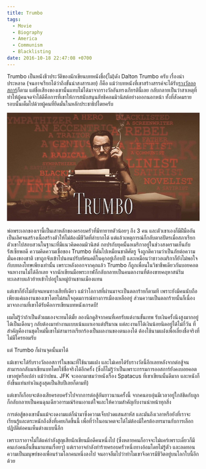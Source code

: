 ```yaml
---
title: Trumbo
tags:
  - Movie
  - Biography
  - America
  - Communism
  - Blacklisting
date: 2016-10-18 22:47:08 +0700
---
```


Trumbo เป็นหนังชีวประวัติของนักเขียนบทหนังชื่อ(ไม่)ดัง Dalton Trumbo ครับ เรื่องน่าประหลาด (จนอาจเรียกได้ว่าถึงขั้นน่าสงสารเลย) ก็คือ แม้ว่าบทหนังที่เขาสร้างสรรค์จะได้รับ[รางวัลออสการ์][academy awards]ก็ตาม แต่ชื่อเสียงของเขานั้นแทบไม่ได้มาจากรางวัลอันทรงเกียรตินี้เลย กลับกลายเป็นว่าสาเหตุที่ทำให้ผู้คนจดจำได้ดีคือการที่เขาให้การสนับสนุนลัทธิคอมมิวนิสต์อย่างออกนอกหน้า ทั้งที่สังคมรายรอบนั้นเต็มไปด้วยผู้คนที่ยึดมั่นในหลักประชาธิปไตยครับ

![](/images/poster-trumbo.jpg)

พ่อพระเอกของเรานี้เป็นเสาหลักของครอบครัวที่มีทายาทตัวน้อยๆ ถึง 3 คน และตัวเขาเองก็มีฝีมืออันเป็นเลิศจนสร้างเนื้อสร้างตัวให้ไม่ต้องมีชีวิตที่ลำบากได้ แต่แล้วเหตุการณ์ก็กลับตาลปัตรเมื่อสภาเรียกตัวเขาไปสอบสวนในฐานะที่มีแนวคิดคอมมิวนิสต์ กอปรกับยุคนั้นอเมริกาอยู่ในช่วงสงครามเย็นกับรัสเซียพอดี ความคิดความเชื่อของ Trumbo ที่ดันไปเหมือนชาติศัตรู จึงถูกตีความว่าเป็นภัยต่อความมั่นคงของชาติ เขาถูกจับเข้าไปนอนปรับทัศนคติในคุกอยู่เกือบปี และเหมือนว่าชาวอเมริกาก็ยังไม่พอใจกับบทลงโทษเพียงเท่านั้น เพราะหลังออกจากคุกแล้ว Trumbo ก็ถูกเพื่อนในวิชาชีพเดียวกันบอยคอตจนหางานไม่ได้อีกเลย จากนักเขียนมือพระกาฬก็กลับกลายเป็นคนตกงานที่ต้องขายคฤหาสน์ริมทะเลสาบแล้วย้ายเข้าไปอยู่ในหมู่บ้านชานเมืองแทน

แต่เขาก็ยังไม่อับจนหนทางเสียทีเดียว แม้ว่าโอกาสที่ผ่านมาจะเป็นตลกร้ายก็ตามที เพราะยังมีคนนับถือเพียงแค่ผลงานของเขาโดยไม่สนใจอุดมการณ์ทางการเมืองเหลืออยู่ ส่วนความเป็นตลกร้ายนั้นก็เนื่องมาจากงานที่เขาได้รับคือการเขียนบทหนังเกรดบี!

ผมไม่รู้ว่าถ้าเป็นตัวผมเองจะทนได้มั้ย ลองนึกดูสิจากคนที่เคยรับแต่งานขั้นเทพ รับเงินครั้งนึงสูงมากอยู่ได้เป็นเดือนๆ กลับต้องมาทำงานแบบเน้นเผาเอาแต่ปริมาณ แต่ละงานก็ได้เงินน้อยนิดอยู่ได้ไม่กี่วัน ที่สำคัญคืองานชุดใหม่นี้เขาไม่สามารถเรียกร้องเป็นผลงานของตนเองได้ ต้องใช้นามแฝงเพื่อเลี่ยงชื่อจริงที่ไม่มีใครยอมรับ

แต่ Trumbo ก็ผ่านจุดนั้นมาได้

แม้เขาจะได้รับรางวัลออสการ์ในขณะที่ใช้นามแฝง และไม่เคยได้รับรางวัลนี้อีกเลยหลังจากต่อสู้จนสามารถกลับมาเขียนบทโดยใช้ชื่อจริงได้อีกครั้ง (ซึ่งก็ไม่รู้ว่าเป็นเพราะกรรมการออสการ์ยังคงบอยคอตเขาอยู่หรือเปล่า แม้ว่าปธน. JFK จะออกมาชมว่าหนังเรื่อง Spatacus ที่เขาเขียนนั้นดีมาก และหนังก็ยังขึ้นแท่นทำเงินสูงสุดเป็นสิบปีเลยก็ตามที)

แต่เขาก็เกือบจะต้องเสียครอบครัวไปจากการต่อสู้อันยาวนานครั้งนี้ จากคนอบอุ่นมีเวลาอยู่ใกล้ชิดกับลูก ก็กลับกลายเป็นคนฉุนเฉียวอารมณ์ร้อนเอาแต่ใจและให้ความสำคัญกับงานนำหน้าทุกสิ่ง

การต่อสู้ของเขานั้นแม้จะงดงามแต่ก็นำมาซึ่งความเจ็บปวดแสนสาหัส และมันถึงเวลาหรือยังที่เราจะเรียนรู้และตระหนักถึงสิ่งที่เคยเกิดขึ้นนี้ เพื่อที่ว่าในอนาคตจะได้ไม่ต้องมีใครต้องทรมานกับการเลือกปฎิบัติต่อคนเห็นต่างแบบนี้อีก

เพราะเราอาจไม่ได้แค่กำลังสูญเสียนักเขียนมือดีคนหนึ่งไป (ซึ่งหลายคนก็อาจจะไม่แคร์เพราะเดี๋ยวก็มีคนเก่งคนอื่นขึ้นมาแทนเรื่อยๆ) แต่เราอาจกำลังทำร้ายครอบครัวหนึ่งทางอ้อมโดยไม่รู้ตัว และลดทอนความเป็นมนุษย์ของเพื่อนร่วมโลกคนหนึ่งลงไป จนอาจลืมไปว่าทำไมเขาจึงควรมีชีวิตอยู่บนโลกใบนี้อีกด้วย


[academy awards]: //en.wikipedia.org/wiki/Academy_Awards
